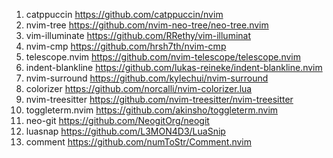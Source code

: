 
1. catppuccin https://github.com/catppuccin/nvim
2. nvim-tree https://github.com/nvim-neo-tree/neo-tree.nvim
3. vim-illuminate https://github.com/RRethy/vim-illuminat
4. nvim-cmp https://github.com/hrsh7th/nvim-cmp
5. telescope.nvim https://github.com/nvim-telescope/telescope.nvim
6. indent-blankline https://github.com/lukas-reineke/indent-blankline.nvim
7. nvim-surround https://github.com/kylechui/nvim-surround
8. colorizer https://github.com/norcalli/nvim-colorizer.lua
9. nvim-treesitter https://github.com/nvim-treesitter/nvim-treesitter
10. toggleterm.nvim https://github.com/akinsho/toggleterm.nvim
11. neo-git https://github.com/NeogitOrg/neogit
12. luasnap https://github.com/L3MON4D3/LuaSnip
13. comment https://github.com/numToStr/Comment.nvim
